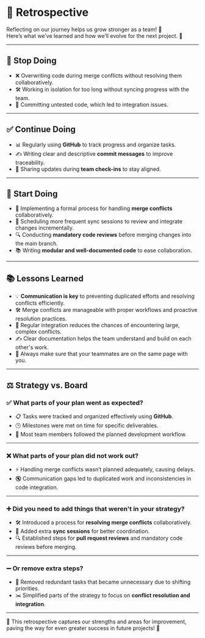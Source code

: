<!-- this template is for inspiration, feel free to change it however you like! -->

# 🔄 Retrospective

Reflecting on our journey helps us grow stronger as a team! 🌟  
Here’s what we’ve learned and how we’ll evolve for the next project. 🚀

---

## 🛑 Stop Doing

- ❌ Overwriting code during merge conflicts without resolving them
 collaboratively.  
- 🛠️ Working in isolation for too long without syncing progress
with the team.
- 🚫 Committing untested code, which led to integration issues.  

---

## ✅ Continue Doing  

- 📊 Regularly using **GitHub** to track progress and organize tasks.
- ✍️ Writing clear and descriptive **commit messages** to improve traceability.
- 🤝 Sharing updates during **team check-ins** to stay aligned.  

---

## 🌟 Start Doing

- 🤝 Implementing a formal process for handling **merge conflicts** collaboratively.
- 📆 Scheduling more frequent sync sessions to review and integrate changes incrementally.
- 🔍 Conducting **mandatory code reviews** before merging changes into the main branch.
- 📚 Writing **modular and well-documented code** to ease collaboration.  

---

## 📚 Lessons Learned

- 💡 **Communication is key** to preventing duplicated efforts and resolving
 conflicts efficiently.
- 🛠️ Merge conflicts are manageable with proper workflows and proactive
 resolution practices.
- 🔄 Regular integration reduces the chances of encountering large, complex conflicts.
- ✍️ Clear documentation helps the team understand and build on each other's work.
- 🤝 Always make sure that your teammates are on the same page with you.

---

## ⚖️ Strategy vs. Board  

### ✅ What parts of your plan went as expected?

- 📋 Tasks were tracked and organized effectively using **GitHub**.
- 🕒 Milestones were met on time for specific deliverables.
- 👏 Most team members followed the planned development workflow.  

---

### ❌ What parts of your plan did not work out?

- ⚡ Handling merge conflicts wasn’t planned adequately, causing delays.
- 🔇 Communication gaps led to duplicated work and inconsistencies in code integration.

---

### ➕ Did you need to add things that weren't in your strategy?

- 🛠️ Introduced a process for **resolving merge conflicts** collaboratively.
- 🤝 Added extra **sync sessions** for better coordination.
- 🔍 Established steps for **pull request reviews** and mandatory code reviews
before merging.  

---

### ➖ Or remove extra steps?  

- 🚮 Removed redundant tasks that became unnecessary due to shifting priorities.
- ✂️ Simplified parts of the strategy to focus on **conflict resolution and integration**.

---

🎉 This retrospective captures our strengths and areas for improvement,
paving the way for even greater success in future projects! 💪
